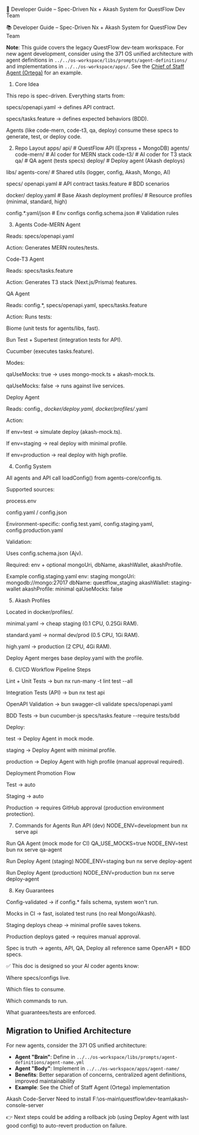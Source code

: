 📘 Developer Guide – Spec-Driven Nx + Akash System for QuestFlow Dev Team

📚 Developer Guide – Spec-Driven Nx + Akash System for QuestFlow Dev Team

**Note**: This guide covers the legacy QuestFlow dev-team workspace. For new agent development, consider using the 371 OS unified architecture with agent definitions in `../../os-workspace/libs/prompts/agent-definitions/` and implementations in `../../os-workspace/apps/`. See the [Chief of Staff Agent (Ortega)](../../os-workspace/apps/chief-of-staff-agent/) for an example.

1. Core Idea

This repo is spec-driven.
Everything starts from:

specs/openapi.yaml → defines API contract.

specs/tasks.feature → defines expected behaviors (BDD).

Agents (like code-mern, code-t3, qa, deploy) consume these specs to generate, test, or deploy code.

2. Repo Layout
apps/
  api/                # QuestFlow API (Express + MongoDB)
  agents/
    code-mern/        # AI coder for MERN stack
    code-t3/          # AI coder for T3 stack
    qa/               # QA agent (tests specs)
    deploy/           # Deploy agent (Akash deploys)

libs/
  agents-core/        # Shared utils (logger, config, Akash, Mongo, AI)

specs/
  openapi.yaml        # API contract
  tasks.feature       # BDD scenarios

docker/
  deploy.yaml         # Base Akash deployment
  profiles/           # Resource profiles (minimal, standard, high)

config.*.yaml/json    # Env configs
config.schema.json    # Validation rules

3. Agents
Code-MERN Agent

Reads: specs/openapi.yaml

Action: Generates MERN routes/tests.

Code-T3 Agent

Reads: specs/tasks.feature

Action: Generates T3 stack (Next.js/Prisma) features.

QA Agent

Reads: config.*, specs/openapi.yaml, specs/tasks.feature

Action: Runs tests:

Biome (unit tests for agents/libs, fast).

Bun Test + Supertest (integration tests for API).

Cucumber (executes tasks.feature).

Modes:

qaUseMocks: true → uses mongo-mock.ts + akash-mock.ts.

qaUseMocks: false → runs against live services.

Deploy Agent

Reads: config.*, docker/deploy.yaml, docker/profiles/*.yaml

Action:

If env=test → simulate deploy (akash-mock.ts).

If env=staging → real deploy with minimal profile.

If env=production → real deploy with high profile.

4. Config System

All agents and API call loadConfig() from agents-core/config.ts.

Supported sources:

process.env

config.yaml / config.json

Environment-specific: config.test.yaml, config.staging.yaml, config.production.yaml

Validation:

Uses config.schema.json (Ajv).

Required: env + optional mongoUri, dbName, akashWallet, akashProfile.

Example config.staging.yaml
env: staging
mongoUri: mongodb://mongo:27017
dbName: questflow_staging
akashWallet: staging-wallet
akashProfile: minimal
qaUseMocks: false

5. Akash Profiles

Located in docker/profiles/.

minimal.yaml → cheap staging (0.1 CPU, 0.25Gi RAM).

standard.yaml → normal dev/prod (0.5 CPU, 1Gi RAM).

high.yaml → production (2 CPU, 4Gi RAM).

Deploy Agent merges base deploy.yaml with the profile.

6. CI/CD Workflow
Pipeline Steps

Lint + Unit Tests → bun nx run-many -t lint test --all

Integration Tests (API) → bun nx test api

OpenAPI Validation → bun swagger-cli validate specs/openapi.yaml

BDD Tests → bun cucumber-js specs/tasks.feature --require tests/bdd

Deploy:

test → Deploy Agent in mock mode.

staging → Deploy Agent with minimal profile.

production → Deploy Agent with high profile (manual approval required).

Deployment Promotion Flow

Test → auto

Staging → auto

Production → requires GitHub approval (production environment protection).

7. Commands for Agents
Run API (dev)
NODE_ENV=development bun nx serve api

Run QA Agent (mock mode for CI)
QA_USE_MOCKS=true NODE_ENV=test bun nx serve qa-agent

Run Deploy Agent (staging)
NODE_ENV=staging bun nx serve deploy-agent

Run Deploy Agent (production)
NODE_ENV=production bun nx serve deploy-agent

8. Key Guarantees

Config-validated → if config.* fails schema, system won't run.

Mocks in CI → fast, isolated test runs (no real Mongo/Akash).

Staging deploys cheap → minimal profile saves tokens.

Production deploys gated → requires manual approval.

Spec is truth → agents, API, QA, Deploy all reference same OpenAPI + BDD specs.

✅ This doc is designed so your AI coder agents know:

Where specs/configs live.

Which files to consume.

Which commands to run.

What guarantees/tests are enforced.

## Migration to Unified Architecture

For new agents, consider the 371 OS unified architecture:
- **Agent "Brain"**: Define in `../../os-workspace/libs/prompts/agent-definitions/agent-name.yml`
- **Agent "Body"**: Implement in `../../os-workspace/apps/agent-name/`
- **Benefits**: Better separation of concerns, centralized agent definitions, improved maintainability
- **Example**: See the Chief of Staff Agent (Ortega) implementation

Akash Code-Server
Need to install  F:\os-main\questflow\dev-team\akash-console-server

 
 

👉 Next steps could be adding a rollback job (using Deploy Agent with last good config) to auto-revert production on failure.